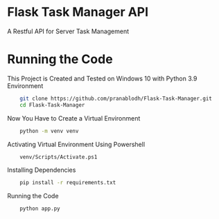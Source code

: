 
# Flask Task Manager API

A Restful API for Server Task Management

# Running the Code
This Project is Created and Tested on Windows 10 with Python 3.9 Environment

```bash
    git clone https://github.com/pranablodh/Flask-Task-Manager.git
    cd Flask-Task-Manager
```
Now You Have to Create a Virtual Environment
```bash
    python -m venv venv
```
Activating Virtual Environment Using Powershell
```bash
    venv/Scripts/Activate.ps1
```
Installing Dependencies
```bash
    pip install -r requirements.txt
```
Running the Code
```bash
    python app.py
```